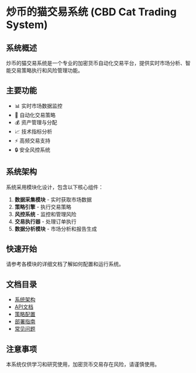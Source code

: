 # 炒币的猫交易系统 (CBD Cat Trading System)

## 系统概述

炒币的猫交易系统是一个专业的加密货币自动化交易平台，提供实时市场分析、智能交易策略执行和风险管理功能。

## 主要功能

- 📊 实时市场数据监控
- 🤖 自动化交易策略
- 💰 资产管理与分配
- 📈 技术指标分析
- ⚡ 高频交易支持
- 🔒 安全风控系统

## 系统架构

系统采用模块化设计，包含以下核心组件：

1. **数据采集模块** - 实时获取市场数据
2. **策略引擎** - 执行交易策略
3. **风控系统** - 监控和管理风险
4. **交易执行器** - 处理订单执行
5. **数据分析模块** - 市场分析和报告生成

## 快速开始

请参考各模块的详细文档了解如何配置和运行系统。

## 文档目录

- [系统架构](./architecture.md)
- [API文档](./api.md)
- [策略配置](./strategies.md)
- [部署指南](./deployment.md)
- [常见问题](./faq.md)

## 注意事项

本系统仅供学习和研究使用，加密货币交易存在风险，请谨慎使用。